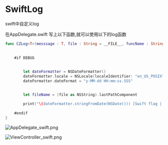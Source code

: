 # SwiftLog
swift中自定义log


在AppDelegate.swift
写上以下函数,就可以使用以下的log函数


```swift
func CZLog<T>(messsage : T, file : String = __FILE__, funcName : String = __FUNCTION__, lineNum : Int = __LINE__) {
    
    
    #if DEBUG
        
        
        let dateFormatter = NSDateFormatter()
        dateFormatter.locale = NSLocale(localeIdentifier: "en_US_POSIX") //24H
        dateFormatter.dateFormat = "y-MM-dd HH:mm:ss.SSS"

        
        let fileName = (file as NSString).lastPathComponent
        
        print("\(dateFormatter.stringFromDate(NSDate())) [Swift flag | -D DEBUG] [\(fileName): \(lineNum)] :  \(messsage)")
        
    #endif
}
```


![AppDelegate_swift.png](http://upload-images.jianshu.io/upload_images/328309-c049b2334859bf84.png?imageMogr2/auto-orient/strip%7CimageView2/2/w/1240)

![ViewController_swift.png](http://upload-images.jianshu.io/upload_images/328309-3be22ec96e6e64d3.png?imageMogr2/auto-orient/strip%7CimageView2/2/w/1240)
